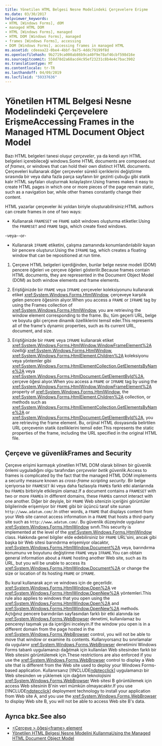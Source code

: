```yaml
---
title: Yönetilen HTML Belgesi Nesne Modelindeki Çerçevelere Erişme
ms.date: 03/30/2017
helpviewer_keywords:
- HTML [Windows Forms], dOM
- managed HTML DOM
- HTML [Windows Forms], managed
- HTML DOM [Windows Forms], managed
- frames [Windows Forms], accessing
- DOM [Windows Forms], accessing frames in managed HTML
ms.assetid: cdeeaa22-0be4-4bbf-9a75-4ddc79199f8d
ms.openlocfilehash: 9b2719ca000ab86b9ca40f9e78af46cbf598d16e
ms.sourcegitcommit: 558d78d2a68acd4c95ef23231c8b4e4c7bac3902
ms.translationtype: MT
ms.contentlocale: tr-TR
ms.lasthandoff: 04/09/2019
ms.locfileid: "59337636"
---
```

# <a name="accessing-frames-in-the-managed-html-document-object-model"></a><span data-ttu-id="b3b5b-102">Yönetilen HTML Belgesi Nesne Modelindeki Çerçevelere Erişme</span><span class="sxs-lookup"><span data-stu-id="b3b5b-102">Accessing Frames in the Managed HTML Document Object Model</span></span>
<span data-ttu-id="b3b5b-103">Bazı HTML belgeleri tanesi oluşur *çerçeveler*, ya da kendi ayrı HTML belgeleri içerebileceği windows.</span><span class="sxs-lookup"><span data-stu-id="b3b5b-103">Some HTML documents are composed out of *frames*, or windows that can hold their own distinct HTML documents.</span></span> <span data-ttu-id="b3b5b-104">Çerçeveleri kullanarak diğer çerçeveler sürekli içeriklerini değiştirme sırasında bir veya daha fazla parça sayfanın bir gezinti çubuğu gibi statik kalır HTML sayfaları oluşturmak kolaylaştırır.</span><span class="sxs-lookup"><span data-stu-id="b3b5b-104">Using frames makes it easy to create HTML pages in which one or more pieces of the page remain static, such as a navigation bar, while other frames constantly change their content.</span></span>  
  
 <span data-ttu-id="b3b5b-105">HTML yazarlar çerçeveler iki yoldan biriyle oluşturabilirsiniz:</span><span class="sxs-lookup"><span data-stu-id="b3b5b-105">HTML authors can create frames in one of two ways:</span></span>  
  
-   <span data-ttu-id="b3b5b-106">Kullanarak `FRAMESET` ve `FRAME` sabit windows oluşturma etiketler.</span><span class="sxs-lookup"><span data-stu-id="b3b5b-106">Using the `FRAMESET` and `FRAME` tags, which create fixed windows.</span></span>  
  
 <span data-ttu-id="b3b5b-107">-veya-</span><span class="sxs-lookup"><span data-stu-id="b3b5b-107">-or-</span></span>  
  
-   <span data-ttu-id="b3b5b-108">Kullanarak `IFRAME` etiketini, çalışma zamanında konumlandırılabilir kayan bir pencere oluşturur.</span><span class="sxs-lookup"><span data-stu-id="b3b5b-108">Using the `IFRAME` tag, which creates a floating window that can be repositioned at run time.</span></span>  
  
1. <span data-ttu-id="b3b5b-109">Çerçeve HTML belgeleri içerdiğinden, bunlar belge nesne modeli (DOM) pencere öğeleri ve çerçeve öğeleri gösterilir.</span><span class="sxs-lookup"><span data-stu-id="b3b5b-109">Because frames contain HTML documents, they are represented in the Document Object Model (DOM) as both window elements and frame elements.</span></span>  
  
2. <span data-ttu-id="b3b5b-110">Eriştiğinizde bir `FRAME` veya `IFRAME` çerçeveler koleksiyonunu kullanarak etiket <xref:System.Windows.Forms.HtmlWindow>, çerçeveye karşılık gelen pencere öğesinin alıyor.</span><span class="sxs-lookup"><span data-stu-id="b3b5b-110">When you access a `FRAME` or `IFRAME` tag by using the Frames collection of <xref:System.Windows.Forms.HtmlWindow>, you are retrieving the window element corresponding to the frame.</span></span> <span data-ttu-id="b3b5b-111">Bu, tüm geçerli URL, belge ve boyutu gibi çerçeve dinamik özelliklerini temsil eder.</span><span class="sxs-lookup"><span data-stu-id="b3b5b-111">This represents all of the frame's dynamic properties, such as its current URL, document, and size.</span></span>  
  
3. <span data-ttu-id="b3b5b-112">Eriştiğinizde bir `FRAME` veya `IFRAME` kullanarak etiket <xref:System.Windows.Forms.HtmlWindow.WindowFrameElement%2A> özelliği <xref:System.Windows.Forms.HtmlWindow>, <xref:System.Windows.Forms.HtmlElement.Children%2A> koleksiyonu veya yöntemler gibi <xref:System.Windows.Forms.HtmlElementCollection.GetElementsByName%2A> veya <xref:System.Windows.Forms.HtmlDocument.GetElementById%2A>, çerçeve öğesi alıyor.</span><span class="sxs-lookup"><span data-stu-id="b3b5b-112">When you access a `FRAME` or `IFRAME` tag by using the <xref:System.Windows.Forms.HtmlWindow.WindowFrameElement%2A> property of <xref:System.Windows.Forms.HtmlWindow>, the <xref:System.Windows.Forms.HtmlElement.Children%2A> collection, or methods such as <xref:System.Windows.Forms.HtmlElementCollection.GetElementsByName%2A> or <xref:System.Windows.Forms.HtmlDocument.GetElementById%2A>, you are retrieving the frame element.</span></span> <span data-ttu-id="b3b5b-113">Bu, orijinal HTML dosyasında belirtilen URL çerçevenin statik özelliklerini temsil eder.</span><span class="sxs-lookup"><span data-stu-id="b3b5b-113">This represents the static properties of the frame, including the URL specified in the original HTML file.</span></span>  
  
## <a name="frames-and-security"></a><span data-ttu-id="b3b5b-114">Çerçeve ve güvenlik</span><span class="sxs-lookup"><span data-stu-id="b3b5b-114">Frames and Security</span></span>  
 <span data-ttu-id="b3b5b-115">Çerçeve erişimi karmaşık yönetilen HTML DOM olarak bilinen bir güvenlik önlemi uyguladığını olgu tarafından *çerçeveler betik güvenlik*.</span><span class="sxs-lookup"><span data-stu-id="b3b5b-115">Access to frames is complicated by the fact that the managed HTML DOM implements a security measure known as *cross-frame scripting security*.</span></span> <span data-ttu-id="b3b5b-116">Bir belge içeriyorsa bir `FRAMESET` iki veya daha fazlasıyla `FRAME`s farklı etki alanlarında bu `FRAME`s birbiriyle etkileşim olamaz.</span><span class="sxs-lookup"><span data-stu-id="b3b5b-116">If a document contains a `FRAMESET` with two or more `FRAME`s in different domains, these `FRAME`s cannot interact with one another.</span></span> <span data-ttu-id="b3b5b-117">Diğer bir deyişle, bir `FRAME` Web sitenizin içeriğini görüntüler bilgilerinde erişemiyor bir `FRAME` gibi bir üçüncü taraf site sunan `http://www.adatum.com/`.</span><span class="sxs-lookup"><span data-stu-id="b3b5b-117">In other words, a `FRAME` that displays content from your Web site cannot access information in a `FRAME` that hosts a third-party site such as `http://www.adatum.com/`.</span></span> <span data-ttu-id="b3b5b-118">Bu güvenlik düzeyinde uygulanır <xref:System.Windows.Forms.HtmlWindow> sınıfı.</span><span class="sxs-lookup"><span data-stu-id="b3b5b-118">This security is implemented at the level of the <xref:System.Windows.Forms.HtmlWindow> class.</span></span> <span data-ttu-id="b3b5b-119">Hakkında genel bilgiler elde edebilirsiniz bir `FRAME` URL'sini, ancak gibi başka bir Web sitesi barındırma erişemiyor olacaktır, <xref:System.Windows.Forms.HtmlWindow.Document%2A> veya, barındırma konumunu ve boyutunu değiştirme `FRAME` veya `IFRAME`.</span><span class="sxs-lookup"><span data-stu-id="b3b5b-119">You can obtain general information about a `FRAME` hosting another Web site, such as its URL, but you will be unable to access its <xref:System.Windows.Forms.HtmlWindow.Document%2A> or change the size or location of its hosting `FRAME` or `IFRAME`.</span></span>  
  
 <span data-ttu-id="b3b5b-120">Bu kural kullanarak açın ve windows için de geçerlidir. <xref:System.Windows.Forms.HtmlWindow.Open%2A> ve <xref:System.Windows.Forms.HtmlWindow.OpenNew%2A> yöntemleri.</span><span class="sxs-lookup"><span data-stu-id="b3b5b-120">This rule also applies to windows that you open using the <xref:System.Windows.Forms.HtmlWindow.Open%2A> and <xref:System.Windows.Forms.HtmlWindow.OpenNew%2A> methods.</span></span> <span data-ttu-id="b3b5b-121">Açtığınız pencere barındırılan sayfasından farklı bir etki alanında ise <xref:System.Windows.Forms.WebBrowser> denetimi, kullanılamaz bu pencereyi taşımak ya da içeriğini inceleyin.</span><span class="sxs-lookup"><span data-stu-id="b3b5b-121">If the window you open is in a different domain from the page hosted in the <xref:System.Windows.Forms.WebBrowser> control, you will not be able to move that window or examine its contents.</span></span> <span data-ttu-id="b3b5b-122">Kullanıyorsanız bu sınırlamalar da uygulanır <xref:System.Windows.Forms.WebBrowser> denetimini Windows Forms tabanlı uygulamanızı dağıtmak için kullanılan Web sitesinden farklı bir Web sitesini görüntülemek için.</span><span class="sxs-lookup"><span data-stu-id="b3b5b-122">These restrictions are also enforced if you use the <xref:System.Windows.Forms.WebBrowser> control to display a Web site that is different from the Web site used to deploy your Windows Forms-based application.</span></span> <span data-ttu-id="b3b5b-123">Kullanırsanız [!INCLUDE[ndptecclick](../../../../includes/ndptecclick-md.md)] uygulamanızı bir Web sitesinden ve yüklemek için dağıtım teknolojisini <xref:System.Windows.Forms.WebBrowser> Web sitesi B görüntülemek için access Web sitesinin B'nin veri mümkün olmayacaktır.</span><span class="sxs-lookup"><span data-stu-id="b3b5b-123">If you use [!INCLUDE[ndptecclick](../../../../includes/ndptecclick-md.md)] deployment technology to install your application from Web site A, and you use the <xref:System.Windows.Forms.WebBrowser> to display Web site B, you will not be able to access Web site B's data.</span></span>  
  
## <a name="see-also"></a><span data-ttu-id="b3b5b-124">Ayrıca bkz.</span><span class="sxs-lookup"><span data-stu-id="b3b5b-124">See also</span></span>

- [<span data-ttu-id="b3b5b-125">\<Çerçeve > öğesi</span><span class="sxs-lookup"><span data-stu-id="b3b5b-125">\<frame> element</span></span>](https://developer.mozilla.org/docs/Web/HTML/Element/frame)
- [<span data-ttu-id="b3b5b-126">Yönetilen HTML Belgesi Nesne Modelini Kullanma</span><span class="sxs-lookup"><span data-stu-id="b3b5b-126">Using the Managed HTML Document Object Model</span></span>](using-the-managed-html-document-object-model.md)
